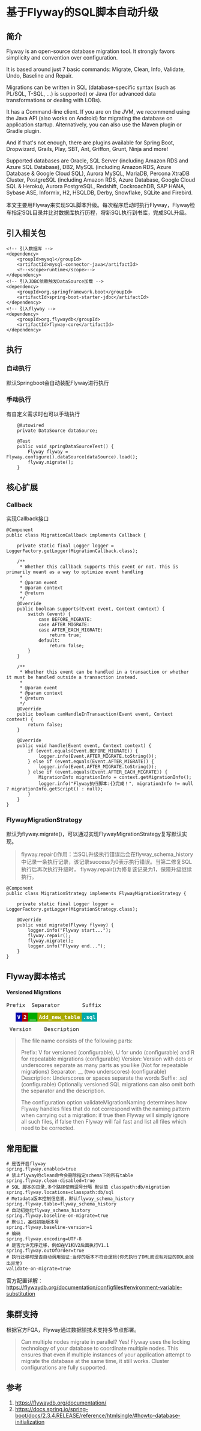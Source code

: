 # 基于Flyway的SQL脚本自动升级

## 简介
Flyway is an open-source database migration tool. It strongly favors simplicity and convention over configuration.

It is based around just 7 basic commands: Migrate, Clean, Info, Validate, Undo, Baseline and Repair.

Migrations can be written in SQL (database-specific syntax (such as PL/SQL, T-SQL, ...) is supported) or Java (for advanced data transformations or dealing with LOBs).

It has a Command-line client. If you are on the JVM, we recommend using the Java API (also works on Android) for migrating the database on application startup. Alternatively, you can also use the Maven plugin or Gradle plugin.

And if that's not enough, there are plugins available for Spring Boot, Dropwizard, Grails, Play, SBT, Ant, Griffon, Grunt, Ninja and more!

Supported databases are Oracle, SQL Server (including Amazon RDS and Azure SQL Database), DB2, MySQL (including Amazon RDS, Azure Database & Google Cloud SQL), Aurora MySQL, MariaDB, Percona XtraDB Cluster, PostgreSQL (including Amazon RDS, Azure Database, Google Cloud SQL & Heroku), Aurora PostgreSQL, Redshift, CockroachDB, SAP HANA, Sybase ASE, Informix, H2, HSQLDB, Derby, Snowflake, SQLite and Firebird.

本文主要用Flyway来实现SQL脚本升级。每次程序启动时执行Flyway，Flyway检车指定SQL目录并比对数据库执行历程，将新SQL执行到书库，完成SQL升级。
## 引入相关包

```
<!-- 引入数据库 -->
<dependency>
    <groupId>mysql</groupId>
    <artifactId>mysql-connector-java</artifactId>
    <!--<scope>runtime</scope>-->
</dependency>
<!-- 引入JDBC依赖触发DataSource加载 -->
<dependency>
    <groupId>org.springframework.boot</groupId>
    <artifactId>spring-boot-starter-jdbc</artifactId>
</dependency>
<!-- 引入flyway -->
<dependency>
    <groupId>org.flywaydb</groupId>
    <artifactId>flyway-core</artifactId>
</dependency>
```

## 执行

### 自动执行
默认Springboot会自动装配Flyway进行执行

### 手动执行
有自定义需求时也可以手动执行

```
    @Autowired
    private DataSource dataSource;

    @Test
    public void springDataSourceTest() {
        Flyway flyway = Flyway.configure().dataSource(dataSource).load();
        flyway.migrate();
    }
```

## 核心扩展

### Callback
实现Callback接口
```
@Component
public class MigrationCallback implements Callback {

    private static final Logger logger = LoggerFactory.getLogger(MigrationCallback.class);

    /**
     * Whether this callback supports this event or not. This is primarily meant as a way to optimize event handling
     *
     * @param event
     * @param context
     * @return
     */
    @Override
    public boolean supports(Event event, Context context) {
        switch (event) {
            case BEFORE_MIGRATE:
            case AFTER_MIGRATE:
            case AFTER_EACH_MIGRATE:
                return true;
            default:
                return false;
        }
    }

    /**
     * Whether this event can be handled in a transaction or whether it must be handled outside a transaction instead.
     *
     * @param event
     * @param context
     * @return
     */
    @Override
    public boolean canHandleInTransaction(Event event, Context context) {
        return false;
    }

    @Override
    public void handle(Event event, Context context) {
        if (event.equals(Event.BEFORE_MIGRATE)) {
            logger.info(Event.AFTER_MIGRATE.toString());
        } else if (event.equals(Event.AFTER_MIGRATE)) {
            logger.info(Event.AFTER_MIGRATE.toString());
        } else if (event.equals(Event.AFTER_EACH_MIGRATE)) {
            MigrationInfo migrationInfo = context.getMigrationInfo();
            logger.info("Flyway执行脚本:{}完成！", migrationInfo != null ? migrationInfo.getScript() : null);
        }
    }
}
```

### FlywayMigrationStrategy
默认为flyway.migrate()，可以通过实现FlywayMigrationStrategy复写默认实现。

>  flyway.repair()作用：当SQL升级执行错误后会在flyway_schema_history中记录一条执行记录，该记录success为0表示执行错误。当第二修复SQL执行后再次执行升级时， flyway.repair()为修复该记录为1，保障升级继续执行。

```
@Component
public class MigrationStrategy implements FlywayMigrationStrategy {

    private static final Logger logger = LoggerFactory.getLogger(MigrationStrategy.class);

    @Override
    public void migrate(Flyway flyway) {
        logger.info("Flyway start...");
        flyway.repair();
        flyway.migrate();
        logger.info("Flyway end...");
    }
}
```

## Flyway脚本格式
<html>
<div class="row">
    <div class="col-md-4">
        <h4>Versioned Migrations</h4>
        <pre>Prefix  Separator       Suffix
   <i class="fa fa-long-arrow-down" style="padding: 4px"></i>   <i class="fa fa-long-arrow-down" style="padding: 4px"></i>                <i class="fa fa-long-arrow-down" style="padding: 4px"></i>
   <span style="color: white; font-weight: bold"><span style="background-color: #0000AA; padding: 4px">V</span><span style="background-color: #AA0000; padding: 4px">2</span><span style="background-color: #00AA00; padding: 4px">__</span><span style="background-color: #AAAA00; padding: 4px">Add_new_table</span><span style="background-color: #00AAAA; padding: 4px">.sql</span></span>
     <i class="fa fa-long-arrow-up" style="padding: 4px"></i>         <i class="fa fa-long-arrow-up" style="padding: 4px"></i>
 Version    Description</pre>
    </div>
</div>

</html>

> The file name consists of the following parts:
> 
> Prefix: V for versioned (configurable), U for undo (configurable) and R for repeatable migrations (configurable)
> Version: Version with dots or underscores separate as many parts as you like (Not for repeatable migrations)
> Separator: __ (two underscores) (configurable)
> Description: Underscores or spaces separate the words
> Suffix: .sql (configurable)
> Optionally versioned SQL migrations can also omit both the separator and the description.
> 
> The configuration option validateMigrationNaming determines how Flyway handles files that do not correspond with the naming pattern when carrying out a migration: if true then Flyway will simply ignore all such files, if false then Flyway will fail fast and list all files which need to be corrected.


## 常用配置

```
# 是否开启flyway
spring.flyway.enabled=true
# 禁止flyway的clean命令会删除指定schema下的所有table
spring.flyway.clean-disabled=true
# SQL 脚本的目录,多个路径使用逗号分隔 默认值 classpath:db/migration
spring.flyway.locations=classpath:db/sql
# Metadata版本控制信息表，默认flyway_schema_history
spring.flyway.table=flyway_schema_history
# 自动初始化flyway_schema_history
spring.flyway.baseline-on-migrate=true
# 默认1，基线初始版本号
spring.flyway.baseline-version=1
# 编码
spring.flyway.encoding=UTF-8
# 是否允许无序迁移，例如在V1和V2后面执行V1.1
spring.flyway.outOfOrder=true
# 执行迁移时是否自动调用验证:当你的版本不符合逻辑(你先执行了DML而没有对应的DDL会抛出异常)
validate-on-migrate=true
```

官方配置详解：https://flywaydb.org/documentation/configfiles#environment-variable-substitution

## 集群支持
根据官方FQA，Flyway通过数据锁技术支持多节点部署。
> Can multiple nodes migrate in parallel?
> Yes! Flyway uses the locking technology of your database to coordinate multiple nodes. This ensures that even if multiple instances of your application attempt to migrate the database at the same time, it still works. Cluster configurations are fully supported.

## 参考
1. https://flywaydb.org/documentation/
2. https://docs.spring.io/spring-boot/docs/2.3.4.RELEASE/reference/htmlsingle/#howto-database-initialization